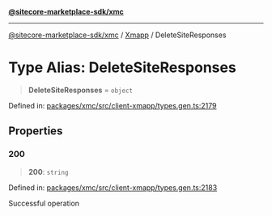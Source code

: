 [**@sitecore-marketplace-sdk/xmc**](../../../../README.md)

***

[@sitecore-marketplace-sdk/xmc](../../../../README.md) / [Xmapp](../README.md) / DeleteSiteResponses

# Type Alias: DeleteSiteResponses

> **DeleteSiteResponses** = `object`

Defined in: [packages/xmc/src/client-xmapp/types.gen.ts:2179](https://github.com/Sitecore/marketplace-sdk/blob/e3ec55ede335ad59ac5875d32f0d68c50e7bc899/packages/xmc/src/client-xmapp/types.gen.ts#L2179)

## Properties

### 200

> **200**: `string`

Defined in: [packages/xmc/src/client-xmapp/types.gen.ts:2183](https://github.com/Sitecore/marketplace-sdk/blob/e3ec55ede335ad59ac5875d32f0d68c50e7bc899/packages/xmc/src/client-xmapp/types.gen.ts#L2183)

Successful operation
